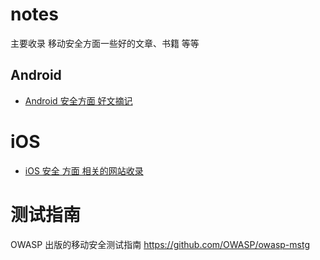 # notes

主要收录 移动安全方面一些好的文章、书籍 等等




## Android  
  
* [Android 安全方面 好文摘记](/Android/README.md)




# iOS  
  
* [iOS 安全 方面 相关的网站收录](iOS/Website-Collection.md)





# 测试指南

OWASP 出版的移动安全测试指南
https://github.com/OWASP/owasp-mstg




